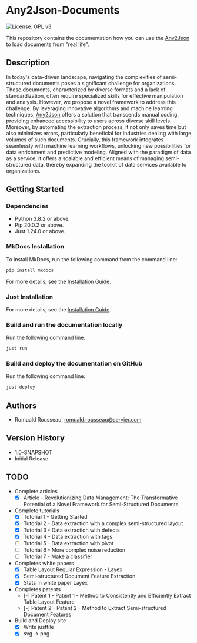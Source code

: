 # Any2Json-Documents

![License: GPL v3](https://img.shields.io/badge/License-GPLv3-blue.svg)

This repository contains the documentation how you can use the [Any2Json](https://github.com/RomualdRousseau/Any2Json)
to load documents from "real life".

## Description

In today's data-driven landscape, navigating the complexities of semi-structured documents poses a significant challenge
for organizations. These documents, characterized by diverse formats and a lack of standardization, often require
specialized skills for effective manipulation and analysis. However, we propose a novel framework to address this
challenge. By leveraging innovative algorithms and machine learning techniques, [Any2Json](https://github.com/RomualdRousseau/Any2Json)
offers a solution that transcends manual coding, providing enhanced accessibility to users across diverse skill levels.
Moreover, by automating the extraction process, it not only saves time but also minimizes errors, particularly beneficial
for industries dealing with large volumes of such documents. Crucially, this framework integrates seamlessly with machine
learning workflows, unlocking new possibilities for data enrichment and predictive modeling. Aligned with the paradigm of
data as a service, it offers a scalable and efficient means of managing semi-structured data, thereby expanding the toolkit
of data services available to organizations.

## Getting Started

### Dependencies

* Python 3.8.2 or above.
* Pip 20.0.2 or above.
* Just 1.24.0 or above.

### MkDocs Installation

To install MkDocs, run the following command from the command line:

```bash
pip install mkdocs
```

For more details, see the [Installation Guide](https://www.mkdocs.org/user-guide/installation/).

### Just Installation

For more details, see the [Installation Guide](https://github.com/casey/just).

### Build and run the documentation locally

Run the following command line:

```bash
just run
```

### Build and deploy the documentation on GitHub

Run the following command line:

```bash
just deploy
```

## Authors

* Romuald Rousseau, romuald.rousseau@servier.com

## Version History

* 1.0-SNAPSHOT
* Initial Release

## TODO

* Complete articles
  * [x] Article - Revolutionizing Data Management: The Transformative Potential of a Novel Framework for Semi-Structured Documents
* Complete tutorials
  * [x] Tutorial 1 - Getting Started
  * [x] Tutorial 2 - Data extraction with a complex semi-structured layout
  * [x] Tutorial 3 - Data extraction with defects
  * [x] Tutorial 4 - Data extraction with tags
  * [ ] Tutorial 5 - Data extraction with pivot
  * [ ] Tutorial 6 - More complex noise reduction
  * [ ] Tutorial 7 - Make a classifier
* Completes white papers
  * [x] Table Layout Regular Expression - Layex
  * [x] Semi-structured Document Feature Extraction
  * [x] Stats in white paper Layex
* Completes patents
  * [-] Patent 1 - Patent 1 - Method to Consistently and Efficiently Extract Table Layout Feature
  * [-] Patent 2 - Patent 2 - Method to Extract Semi-structured Document Features
* Build and Deploy site
  * [x] Write justfile
  * [x] svg -> png
